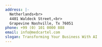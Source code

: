 ```yaml
---
address: |-
  Netherlands<br>
  4401 Waldeck Street,<br>
  Grapevine Nashville, Tx 76051
phone: +99 (0) 101 0000 888
email: info@medcartel.com
slogan: Transforming Your Business With AI
---
```

